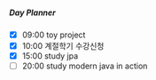 ##### Day Planner
- [x]  09:00 toy project 
- [x]  10:00 계절학기 수강신청 
- [x] 15:00 study jpa
- [ ] 20:00 study modern java in action
